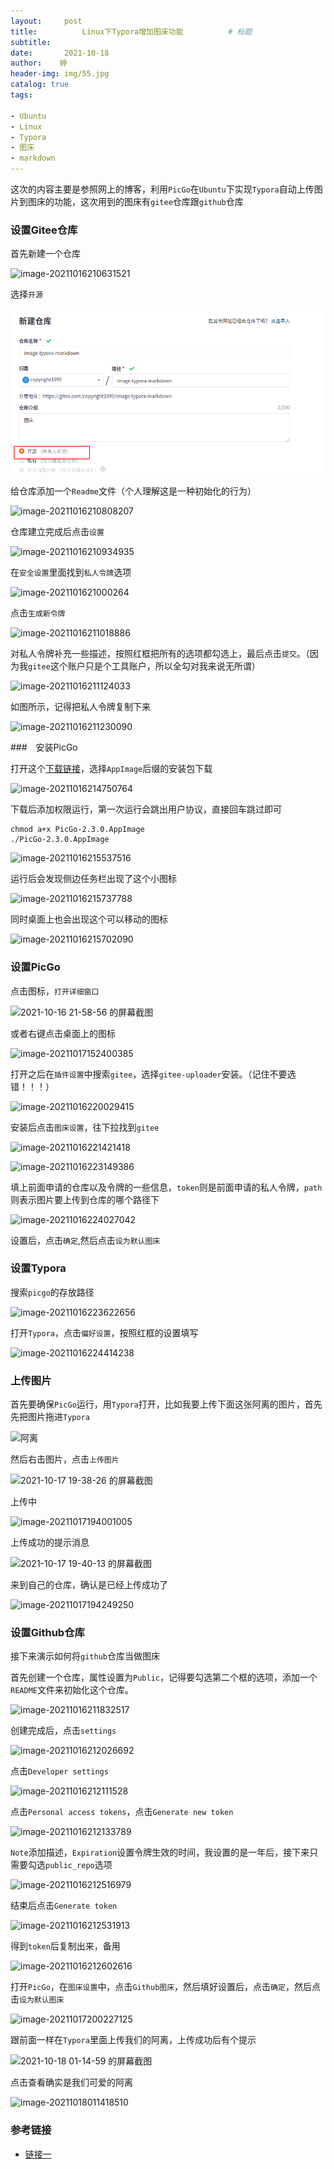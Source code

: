 ```yaml
---
layout:     post   				    
title:      	Linux下Typora增加图床功能			# 标题 
subtitle:   
date:       2021-10-18			
author:    婷                               
header-img: img/55.jpg 	
catalog: true 						
tags:								

- Ubuntu  
- Linux
- Typora
- 图床
- markdown
---
```










这次的内容主要是参照网上的博客，利用`PicGo`在`Ubuntu`下实现`Typora`自动上传图片到图床的功能，这次用到的图床有`gitee`仓库跟`github`仓库

### 设置Gitee仓库

首先新建一个仓库

![image-20211016210631521](https://img-blog.csdnimg.cn/img_convert/4ba8178f113f40d6fe5648290856791c.png)

选择`开源`

![image-20211016210742555](https://raw.githubusercontent.com/copyright1999/image-typora-markdown/main/linux%20typora%20markdown/image-20211016210742555.png)

给仓库添加一个`Readme`文件（个人理解这是一种初始化的行为）

![image-20211016210808207](https://gitee.com/copyright1999/image-typora-markdown/raw/master/%20linux%20typora%20markdown/image-20211016210808207.png)

仓库建立完成后点击`设置`

![image-20211016210934935](https://gitee.com/copyright1999/image-typora-markdown/raw/master/%20linux%20typora%20markdown/image-20211016210934935.png)

在`安全设置`里面找到`私人令牌`选项

![image-2021101621000264](https://gitee.com/copyright1999/image-typora-markdown/raw/master/%20linux%20typora%20markdown/image-20211016211000264.png)

点击`生成新令牌`

![image-20211016211018886](https://gitee.com/copyright1999/image-typora-markdown/raw/master/%20linux%20typora%20markdown/image-20211016211018886.png)

对私人令牌补充一些描述，按照红框把所有的选项都勾选上，最后点击`提交`。（因为我`gitee`这个账户只是个工具账户，所以全勾对我来说无所谓）

![image-20211016211124033](https://gitee.com/copyright1999/image-typora-markdown/raw/master/%20linux%20typora%20markdown/image-20211016211124033.png)



如图所示，记得把私人令牌复制下来

![image-20211016211230090](https://gitee.com/copyright1999/image-typora-markdown/raw/master/%20linux%20typora%20markdown/image-20211016211230090.png)



###　安装PicGo

打开这个[下载链接](https://github.com/Molunerfinn/PicGo/releases)，选择`AppImage`后缀的安装包下载

![image-20211016214750764](https://gitee.com/copyright1999/image-typora-markdown/raw/master/%20linux%20typora%20markdown/image-20211016214750764.png)

下载后添加权限运行，第一次运行会跳出用户协议，直接回车跳过即可

```shell
chmod a+x PicGo-2.3.0.AppImage  
./PicGo-2.3.0.AppImage 
```



![image-20211016215537516](https://gitee.com/copyright1999/image-typora-markdown/raw/master/%20linux%20typora%20markdown/image-20211016215537516.png)

运行后会发现侧边任务栏出现了这个小图标

![image-20211016215737788](https://gitee.com/copyright1999/image-typora-markdown/raw/master/%20linux%20typora%20markdown/image-20211016215737788.png)

同时桌面上也会出现这个可以移动的图标

![image-20211016215702090](https://gitee.com/copyright1999/image-typora-markdown/raw/master/%20linux%20typora%20markdown/image-20211016215702090.png)



### 设置PicGo

点击图标，`打开详细窗口`

![2021-10-16 21-58-56 的屏幕截图](https://gitee.com/copyright1999/image-typora-markdown/raw/master/%20linux%20typora%20markdown/2021-10-16%2021-58-56%20%E7%9A%84%E5%B1%8F%E5%B9%95%E6%88%AA%E5%9B%BE.png)

或者右键点击桌面上的图标

![image-20211017152400385](https://gitee.com/copyright1999/image-typora-markdown/raw/master/%20linux%20typora%20markdown/image-20211017152400385.png)

打开之后在`插件设置`中搜索`gitee`，选择`gitee-uploader`安装。（记住不要选错！！！）

![image-20211016220029415](https://gitee.com/copyright1999/image-typora-markdown/raw/master/%20linux%20typora%20markdown/image-20211016220029415.png)

安装后点击`图床设置`，往下拉找到`gitee`

![image-20211016221421418](https://gitee.com/copyright1999/image-typora-markdown/raw/master/%20linux%20typora%20markdown/image-20211016221421418.png)



![image-20211016223149386](https://gitee.com/copyright1999/image-typora-markdown/raw/master/%20linux%20typora%20markdown/image-20211016223149386.png)

填上前面申请的仓库以及令牌的一些信息，`token`则是前面申请的私人令牌，`path`则表示图片要上传到仓库的哪个路径下

![image-20211016224027042](https://gitee.com/copyright1999/image-typora-markdown/raw/master/%20linux%20typora%20markdown/image-20211016224027042.png)

设置后，点击`确定`,然后点击`设为默认图床`



### 设置Typora

搜索`picgo`的存放路径

![image-20211016223622656](https://gitee.com/copyright1999/image-typora-markdown/raw/master/%20linux%20typora%20markdown/image-20211016223622656.png)

打开`Typora`，点击`偏好设置`，按照红框的设置填写

![image-20211016224414238](https://gitee.com/copyright1999/image-typora-markdown/raw/master/%20linux%20typora%20markdown/image-20211016224414238.png)



### 上传图片

首先要确保`PicGo`运行，用`Typora`打开，比如我要上传下面这张阿离的图片，首先先把图片拖进`Typora`

![阿离](https://gitee.com/copyright1999/image-typora-markdown/raw/master/%20linux%20typora%20markdown/%E9%98%BF%E7%A6%BB.jpg)



然后右击图片，点击`上传图片`

![2021-10-17 19-38-26 的屏幕截图](https://gitee.com/copyright1999/image-typora-markdown/raw/master/%20linux%20typora%20markdown/2021-10-17%2019-38-26%20%E7%9A%84%E5%B1%8F%E5%B9%95%E6%88%AA%E5%9B%BE.png)



上传中

![image-20211017194001005](https://gitee.com/copyright1999/image-typora-markdown/raw/master/%20linux%20typora%20markdown/image-20211017194001005.png)

上传成功的提示消息

![2021-10-17 19-40-13 的屏幕截图](https://gitee.com/copyright1999/image-typora-markdown/raw/master/%20linux%20typora%20markdown/2021-10-17%2019-40-13%20%E7%9A%84%E5%B1%8F%E5%B9%95%E6%88%AA%E5%9B%BE.png)

来到自己的仓库，确认是已经上传成功了

![image-20211017194249250](https://gitee.com/copyright1999/image-typora-markdown/raw/master/%20linux%20typora%20markdown/image-20211017194249250.png)



### 设置Github仓库

接下来演示如何将`github`仓库当做图床

首先创建一个仓库，属性设置为`Public`，记得要勾选第二个框的选项，添加一个`README`文件来初始化这个仓库。

![image-20211016211832517](https://gitee.com/copyright1999/image-typora-markdown/raw/master/%20linux%20typora%20markdown/image-20211016211832517.png)



创建完成后，点击`settings`

![image-20211016212026692](https://gitee.com/copyright1999/image-typora-markdown/raw/master/%20linux%20typora%20markdown/image-20211016212026692.png)

点击`Developer settings`



![image-20211016212111528](https://gitee.com/copyright1999/image-typora-markdown/raw/master/%20linux%20typora%20markdown/image-20211016212111528.png)



点击`Personal access tokens`，点击`Generate new token`

![image-20211016212133789](https://gitee.com/copyright1999/image-typora-markdown/raw/master/%20linux%20typora%20markdown/image-20211016212133789.png)

`Note`添加描述，`Expiration`设置令牌生效的时间，我设置的是一年后，接下来只需要勾选`public_repo`选项

![image-20211016212516979](https://gitee.com/copyright1999/image-typora-markdown/raw/master/%20linux%20typora%20markdown/image-20211016212516979.png)



结束后点击`Generate token`

![image-20211016212531913](https://gitee.com/copyright1999/image-typora-markdown/raw/master/%20linux%20typora%20markdown/image-20211016212531913.png)

得到`token`后复制出来，备用

![image-20211016212602616](https://gitee.com/copyright1999/image-typora-markdown/raw/master/%20linux%20typora%20markdown/image-20211016212602616.png)

打开`PicGo`，在`图床设置`中，点击`Github图床`，然后填好设置后，点击`确定`，然后点击`设为默认图床`

![image-20211017200227125](https://gitee.com/copyright1999/image-typora-markdown/raw/master/%20linux%20typora%20markdown/image-20211017200227125.png)



跟前面一样在`Typora`里面上传我们的阿离，上传成功后有个提示

![2021-10-18 01-14-59 的屏幕截图](https://gitee.com/copyright1999/image-typora-markdown/raw/master/%20linux%20typora%20markdown/2021-10-18%2001-14-59%20%E7%9A%84%E5%B1%8F%E5%B9%95%E6%88%AA%E5%9B%BE.png)

点击查看确实是我们可爱的阿离

![image-20211018011418510](https://gitee.com/copyright1999/image-typora-markdown/raw/master/%20linux%20typora%20markdown/image-20211018011418510.png)





### 参考链接

- [链接一](https://blog.csdn.net/qq_20549061/article/details/106796119) 



